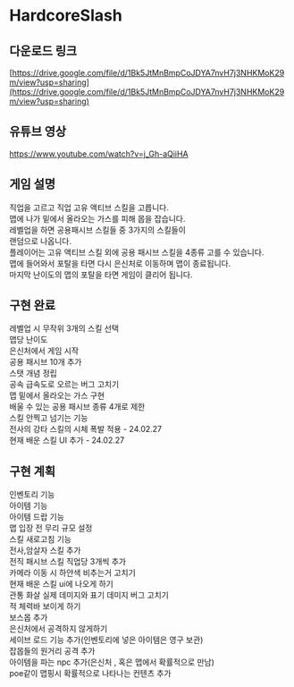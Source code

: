 # HardcoreSlash

## 다운로드 링크
[https://drive.google.com/file/d/1Bk5JtMnBmpCoJDYA7nvH7j3NHKMoK29m/view?usp=sharing](https://drive.google.com/file/d/1Bk5JtMnBmpCoJDYA7nvH7j3NHKMoK29m/view?usp=sharing)

## 유튜브 영상
https://www.youtube.com/watch?v=j_Gh-aQiiHA

## 게임 설명
직업을 고르고 직업 고유 액티브 스킬을 고릅니다.<br/>
맵에 나가 밑에서 올라오는 가스를 피해 몹을 잡습니다.<br/>
레벨업을 하면 공용패시브 스킬들 중 3가지의 스킬들이<br/>
랜덤으로 나옵니다.<br/>
플레이어는 고유 액티브 스킬 외에 공용 패시브 스킬을 4종류 고를 수 있습니다.<br/>
맵에 들어와서 포탈을 타면 다시 은신처로 이동하며 맵이 종료됩니다.<br/>
마지막 난이도의 맵의 포탈을 타면 게임이 클리어 됩니다.<br/>


## 구현 완료

레벨업 시 무작위 3개의 스킬 선택<br/>
맵당 난이도<br/>
은신처에서 게임 시작<br/>
공용 패시브 10개 추가<br/>
스탯 개념 정립<br/>
공속 급속도로 오르는 버그 고치기<br/>
맵 밑에서 올라오는 가스 구현<br/>
배울 수 있는 공용 패시브 종류 4개로 제한<br/>
스킬 안찍고 넘기는 기능<br/>
전사의 강타 스킬의 시체 폭발 적용 - 24.02.27<br/>
현재 배운 스킬 UI 추가 - 24.02.27<br/>

## 구현 계획

인벤토리 기능<br/>
아이템 기능<br/>
아이템 드랍 기능<br/>
맵 입장 전 무리 규모 설정<br/>
스킬 새로고침 기능<br/>
전사,암살자 스킬 추가<br/>
전직 패시브 스킬 직업당 3개씩 추가<br/>
카메라 이동 시 하얀색 비추는거 고치기<br/>
현재 배운 스킬 ui에 나오게 하기<br/>
관통 화살 실제 데미지와 표기 데미지 버그 고치기<br/>
적 체력바 보이게 하기<br/>
보스몹 추가<br/>
은신처에서 공격하지 않게하기<br/>
세이브 로드 기능 추가(인벤토리에 넣은 아이템은 영구 보관)<br/>
잡몹들의 원거리 공격 추가<br/>
아이템을 파는 npc 추가(은신처 , 혹은 맵에서 확률적으로 만남)<br/>
poe같이 맵핑시 확률적으로 나타나는 컨텐츠 추가<br/>
